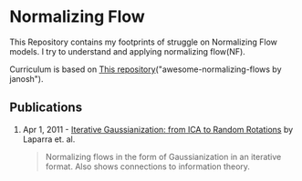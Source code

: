 # Normalizing Flow

This Repository contains my footprints of struggle on Normalizing Flow models. I try to understand and applying normalizing flow(NF). 

Curriculum is based on [This repository](https://github.com/janosh/awesome-normalizing-flows#-table-of-contents)("awesome-normalizing-flows by janosh").


## Publications 

1. Apr 1, 2011 - [Iterative Gaussianization: from ICA to Random Rotations](https://arxiv.org/pdf/1602.00229.pdf) by Laparra et. al.
    > Normalizing flows in the form of Gaussianization in an iterative format. Also shows connections to information theory.


